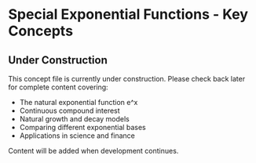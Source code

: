 # Special Exponential Functions - Key Concepts

## Under Construction

This concept file is currently under construction. Please check back later for complete content covering:

- The natural exponential function e^x
- Continuous compound interest
- Natural growth and decay models
- Comparing different exponential bases
- Applications in science and finance

Content will be added when development continues.